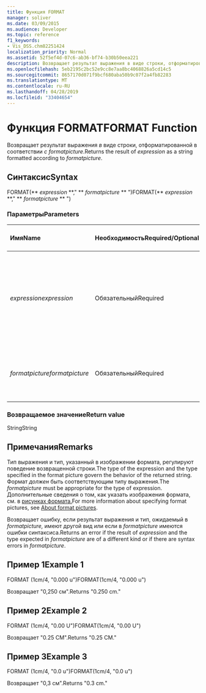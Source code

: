 ```yaml
---
title: Функция FORMAT
manager: soliver
ms.date: 03/09/2015
ms.audience: Developer
ms.topic: reference
f1_keywords:
- Vis_DSS.chm82251424
localization_priority: Normal
ms.assetid: 52f5ef4d-07c6-ab36-bf74-b30b50eea221
description: Возвращает результат выражения в виде строки, отформатированной в соответствии с formatpicture.
ms.openlocfilehash: 5eb2195c2bc52e9cc8e7aa8bc4068826a5cd14c5
ms.sourcegitcommit: 8657170d071f9bcf680aba50b9c07f2a4fb82283
ms.translationtype: MT
ms.contentlocale: ru-RU
ms.lasthandoff: 04/28/2019
ms.locfileid: "33404654"
---
```

# <a name="format-function"></a><span data-ttu-id="886a7-103">Функция FORMAT</span><span class="sxs-lookup"><span data-stu-id="886a7-103">FORMAT Function</span></span>

<span data-ttu-id="886a7-104">Возвращает результат выражения  _в_ виде строки, отформатированной в соответствии  _с formatpicture_.</span><span class="sxs-lookup"><span data-stu-id="886a7-104">Returns the result of  _expression_ as a string formatted according to  _formatpicture_.</span></span>
  
## <a name="syntax"></a><span data-ttu-id="886a7-105">Синтаксис</span><span class="sxs-lookup"><span data-stu-id="886a7-105">Syntax</span></span>

<span data-ttu-id="886a7-106">FORMAT(\*\* *expression* \*\*," \*\* *formatpicture* \*\* ")</span><span class="sxs-lookup"><span data-stu-id="886a7-106">FORMAT(\*\* *expression* \*\*," \*\* *formatpicture* \*\* ")</span></span> 
  
### <a name="parameters"></a><span data-ttu-id="886a7-107">Параметры</span><span class="sxs-lookup"><span data-stu-id="886a7-107">Parameters</span></span>

|<span data-ttu-id="886a7-108">**Имя**</span><span class="sxs-lookup"><span data-stu-id="886a7-108">**Name**</span></span>|<span data-ttu-id="886a7-109">**Необходимость**</span><span class="sxs-lookup"><span data-stu-id="886a7-109">**Required/Optional**</span></span>|<span data-ttu-id="886a7-110">**Тип данных**</span><span class="sxs-lookup"><span data-stu-id="886a7-110">**Data Type**</span></span>|<span data-ttu-id="886a7-111">**Описание**</span><span class="sxs-lookup"><span data-stu-id="886a7-111">**Description**</span></span>|
|:-----|:-----|:-----|:-----|
| <span data-ttu-id="886a7-112">_expression_</span><span class="sxs-lookup"><span data-stu-id="886a7-112">_expression_</span></span> <br/> |<span data-ttu-id="886a7-113">Обязательный</span><span class="sxs-lookup"><span data-stu-id="886a7-113">Required</span></span>  <br/> |<span data-ttu-id="886a7-114">**String**</span><span class="sxs-lookup"><span data-stu-id="886a7-114">**String**</span></span> <br/> |<span data-ttu-id="886a7-115">Сочетание констант, операторов, функций и ссылок на ячейки ShapeSheet, что приводит к значению.</span><span class="sxs-lookup"><span data-stu-id="886a7-115">A combination of constants, operators, functions, and references to ShapeSheet cells that results in a value.</span></span>  <br/> |
| <span data-ttu-id="886a7-116">_formatpicture_</span><span class="sxs-lookup"><span data-stu-id="886a7-116">_formatpicture_</span></span> <br/> |<span data-ttu-id="886a7-117">Обязательный</span><span class="sxs-lookup"><span data-stu-id="886a7-117">Required</span></span>  <br/> |<span data-ttu-id="886a7-118">**String**</span><span class="sxs-lookup"><span data-stu-id="886a7-118">**String**</span></span> <br/> |<span data-ttu-id="886a7-119">Изображение формата, используемая для фоматации строки.</span><span class="sxs-lookup"><span data-stu-id="886a7-119">The format picture used to fomat the string.</span></span>  <br/> |
   
### <a name="return-value"></a><span data-ttu-id="886a7-120">Возвращаемое значение</span><span class="sxs-lookup"><span data-stu-id="886a7-120">Return value</span></span>

<span data-ttu-id="886a7-121">String</span><span class="sxs-lookup"><span data-stu-id="886a7-121">String</span></span>
  
## <a name="remarks"></a><span data-ttu-id="886a7-122">Примечания</span><span class="sxs-lookup"><span data-stu-id="886a7-122">Remarks</span></span>

<span data-ttu-id="886a7-123">Тип выражения и тип, указанный в изображении формата, регулируют поведение возвращенной строки.</span><span class="sxs-lookup"><span data-stu-id="886a7-123">The type of the expression and the type specified in the format picture govern the behavior of the returned string.</span></span> <span data-ttu-id="886a7-124">Формат  _должен_ быть соответствующим типу выражения.</span><span class="sxs-lookup"><span data-stu-id="886a7-124">The  _formatpicture_ must be appropriate for the type of expression.</span></span> <span data-ttu-id="886a7-125">Дополнительные сведения о том, как указать изображения формата, см. в [рисунках формата.](about-format-pictures.md)</span><span class="sxs-lookup"><span data-stu-id="886a7-125">For more information about specifying format pictures, see [About format pictures](about-format-pictures.md).</span></span>
  
<span data-ttu-id="886a7-126">Возвращает ошибку, если  результат выражения и тип, ожидаемый в _formatpicture,_ имеют другой вид или если в _formatpicture_ имеются ошибки синтаксиса.</span><span class="sxs-lookup"><span data-stu-id="886a7-126">Returns an error if the result of  _expression_ and the type expected in  _formatpicture_ are of a different kind or if there are syntax errors in  _formatpicture_.</span></span>
  
## <a name="example-1"></a><span data-ttu-id="886a7-127">Пример 1</span><span class="sxs-lookup"><span data-stu-id="886a7-127">Example 1</span></span>

<span data-ttu-id="886a7-128">FORMAT (1cm/4, "0.000 u")</span><span class="sxs-lookup"><span data-stu-id="886a7-128">FORMAT(1cm/4, "0.000 u")</span></span>
  
<span data-ttu-id="886a7-129">Возвращает "0,250 см".</span><span class="sxs-lookup"><span data-stu-id="886a7-129">Returns "0.250 cm."</span></span>
  
## <a name="example-2"></a><span data-ttu-id="886a7-130">Пример 2</span><span class="sxs-lookup"><span data-stu-id="886a7-130">Example 2</span></span>

<span data-ttu-id="886a7-131">FORMAT (1cm/4, "0.00 U")</span><span class="sxs-lookup"><span data-stu-id="886a7-131">FORMAT(1cm/4, "0.00 U")</span></span>
  
<span data-ttu-id="886a7-132">Возвращает "0.25 CM".</span><span class="sxs-lookup"><span data-stu-id="886a7-132">Returns "0.25 CM."</span></span>
  
## <a name="example-3"></a><span data-ttu-id="886a7-133">Пример 3</span><span class="sxs-lookup"><span data-stu-id="886a7-133">Example 3</span></span>

<span data-ttu-id="886a7-134">FORMAT (1cm/4, "0.0 u")</span><span class="sxs-lookup"><span data-stu-id="886a7-134">FORMAT(1cm/4, "0.0 u")</span></span>
  
<span data-ttu-id="886a7-135">Возвращает "0,3 см".</span><span class="sxs-lookup"><span data-stu-id="886a7-135">Returns "0.3 cm."</span></span>
  

